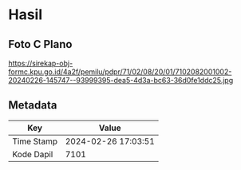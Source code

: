 # Hasil

## Foto C Plano

https://sirekap-obj-formc.kpu.go.id/4a2f/pemilu/pdpr/71/02/08/20/01/7102082001002-20240226-145747--93999395-dea5-4d3a-bc63-36d0fe1ddc25.jpg


## Metadata

| Key        | Value               |
| ---------- | ------------------- |
| Time Stamp | 2024-02-26 17:03:51 |
| Kode Dapil | 7101                |



